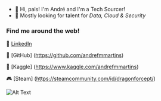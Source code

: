 - 👋 Hi, pals! I'm André and I'm a Tech Sourcer!
- 🤖 Mostly looking for talent for _Data, Cloud & Security_


### Find me around the web!
🧐 [LinkedIn](https://www.linkedin.com/in/andréfmmartins/)

🤖 [GitHub] (https://github.com/andrefmmartins)

🦆 [Kaggle] (https://www.kaggle.com/andrefmmartins)

🎮 [Steam] (https://steamcommunity.com/id/dragonforcept/)



![Alt Text](https://media.giphy.com/media/L0VPYNJTE8mONvdAJe/giphy.gif)

<!--
**andrefmmartins/andrefmmartins** is a ✨ _special_ ✨ repository because its `README.md` (this file) appears on your GitHub profile.

Here are some ideas to get you started:

- 🔭 I’m currently working on ...
- 🌱 I’m currently learning ...
- 👯 I’m looking to collaborate on ...
- 🤔 I’m looking for help with ...
- 💬 Ask me about ...
- 📫 How to reach me: ...
- 😄 Pronouns: ...
- ⚡ Fun fact: ...
-->
